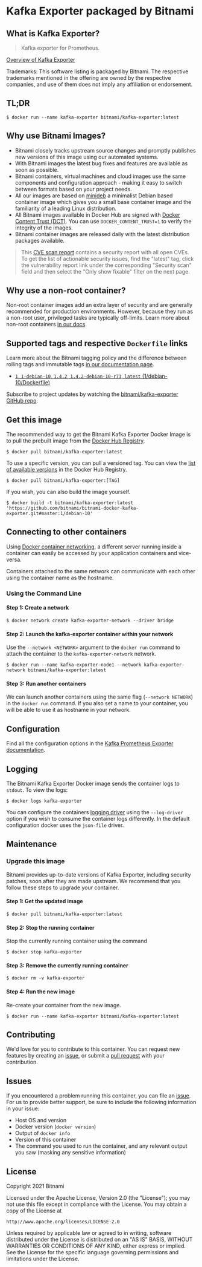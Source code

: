 # Kafka Exporter packaged by Bitnami

## What is Kafka Exporter?

> Kafka exporter for Prometheus.

[Overview of Kafka Exporter](https://github.com/danielqsj/kafka_exporter)

Trademarks: This software listing is packaged by Bitnami. The respective trademarks mentioned in the offering are owned by the respective companies, and use of them does not imply any affiliation or endorsement.

## TL;DR

```console
$ docker run --name kafka-exporter bitnami/kafka-exporter:latest
```

## Why use Bitnami Images?

* Bitnami closely tracks upstream source changes and promptly publishes new versions of this image using our automated systems.
* With Bitnami images the latest bug fixes and features are available as soon as possible.
* Bitnami containers, virtual machines and cloud images use the same components and configuration approach - making it easy to switch between formats based on your project needs.
* All our images are based on [minideb](https://github.com/bitnami/minideb) a minimalist Debian based container image which gives you a small base container image and the familiarity of a leading Linux distribution.
* All Bitnami images available in Docker Hub are signed with [Docker Content Trust (DCT)](https://docs.docker.com/engine/security/trust/content_trust/). You can use `DOCKER_CONTENT_TRUST=1` to verify the integrity of the images.
* Bitnami container images are released daily with the latest distribution packages available.

> This [CVE scan report](https://quay.io/repository/bitnami/kafka-exporter?tab=tags) contains a security report with all open CVEs. To get the list of actionable security issues, find the "latest" tag, click the vulnerability report link under the corresponding "Security scan" field and then select the "Only show fixable" filter on the next page.

## Why use a non-root container?

Non-root container images add an extra layer of security and are generally recommended for production environments. However, because they run as a non-root user, privileged tasks are typically off-limits. Learn more about non-root containers [in our docs](https://docs.bitnami.com/tutorials/work-with-non-root-containers/).

## Supported tags and respective `Dockerfile` links

Learn more about the Bitnami tagging policy and the difference between rolling tags and immutable tags [in our documentation page](https://docs.bitnami.com/tutorials/understand-rolling-tags-containers/).


* [`1`, `1-debian-10`, `1.4.2`, `1.4.2-debian-10-r73`, `latest` (1/debian-10/Dockerfile)](https://github.com/bitnami/bitnami-docker-kafka-exporter/blob/1.4.2-debian-10-r73/1/debian-10/Dockerfile)

Subscribe to project updates by watching the [bitnami/kafka-exporter GitHub repo](https://github.com/bitnami/bitnami-docker-kafka-exporter).

## Get this image

The recommended way to get the Bitnami Kafka Exporter Docker Image is to pull the prebuilt image from the [Docker Hub Registry](https://hub.docker.com/r/bitnami/kafka-exporter).

```console
$ docker pull bitnami/kafka-exporter:latest
```

To use a specific version, you can pull a versioned tag. You can view the [list of available versions](https://hub.docker.com/r/bitnami/kafka-exporter/tags/) in the Docker Hub Registry.

```console
$ docker pull bitnami/kafka-exporter:[TAG]
```

If you wish, you can also build the image yourself.

```console
$ docker build -t bitnami/kafka-exporter:latest 'https://github.com/bitnami/bitnami-docker-kafka-exporter.git#master:1/debian-10'
```

## Connecting to other containers

Using [Docker container networking](https://docs.docker.com/engine/userguide/networking/), a different server running inside a container can easily be accessed by your application containers and vice-versa.

Containers attached to the same network can communicate with each other using the container name as the hostname.

### Using the Command Line

#### Step 1: Create a network

```console
$ docker network create kafka-exporter-network --driver bridge
```

#### Step 2: Launch the kafka-exporter container within your network

Use the `--network <NETWORK>` argument to the `docker run` command to attach the container to the `kafka-exporter-network` network.

```console
$ docker run --name kafka-exporter-node1 --network kafka-exporter-network bitnami/kafka-exporter:latest
```

#### Step 3: Run another containers

We can launch another containers using the same flag (`--network NETWORK`) in the `docker run` command. If you also set a name to your container, you will be able to use it as hostname in your network.

## Configuration

Find all the configuration options in the [Kafka Prometheus Exporter documentation](https://github.com/danielqsj/kafka_exporter#flags).

## Logging

The Bitnami Kafka Exporter Docker image sends the container logs to `stdout`. To view the logs:

```console
$ docker logs kafka-exporter
```

You can configure the containers [logging driver](https://docs.docker.com/engine/admin/logging/overview/) using the `--log-driver` option if you wish to consume the container logs differently. In the default configuration docker uses the `json-file` driver.

## Maintenance

### Upgrade this image

Bitnami provides up-to-date versions of Kafka Exporter, including security patches, soon after they are made upstream. We recommend that you follow these steps to upgrade your container.

#### Step 1: Get the updated image

```console
$ docker pull bitnami/kafka-exporter:latest
```

#### Step 2: Stop the running container

Stop the currently running container using the command

```console
$ docker stop kafka-exporter
```

#### Step 3: Remove the currently running container

```console
$ docker rm -v kafka-exporter
```

#### Step 4: Run the new image

Re-create your container from the new image.

```console
$ docker run --name kafka-exporter bitnami/kafka-exporter:latest
```

## Contributing

We'd love for you to contribute to this container. You can request new features by creating an [issue](https://github.com/bitnami/bitnami-docker-kafka-exporter/issues), or submit a [pull request](https://github.com/bitnami/bitnami-docker-kafka-exporter/pulls) with your contribution.

## Issues

If you encountered a problem running this container, you can file an [issue](https://github.com/bitnami/bitnami-docker-kafka-exporter/issues/new). For us to provide better support, be sure to include the following information in your issue:

- Host OS and version
- Docker version (`docker version`)
- Output of `docker info`
- Version of this container
- The command you used to run the container, and any relevant output you saw (masking any sensitive information)

## License

Copyright 2021 Bitnami

Licensed under the Apache License, Version 2.0 (the "License");
you may not use this file except in compliance with the License.
You may obtain a copy of the License at

    http://www.apache.org/licenses/LICENSE-2.0

Unless required by applicable law or agreed to in writing, software
distributed under the License is distributed on an "AS IS" BASIS,
WITHOUT WARRANTIES OR CONDITIONS OF ANY KIND, either express or implied.
See the License for the specific language governing permissions and
limitations under the License.

